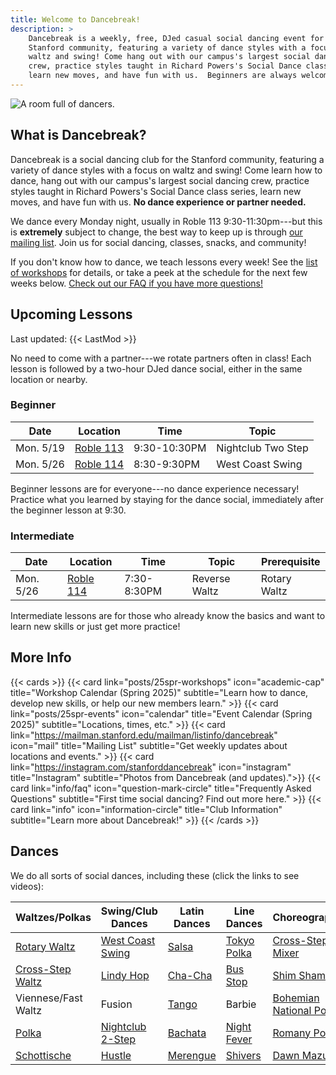 ```yaml
---
title: Welcome to Dancebreak!
description: >
    Dancebreak is a weekly, free, DJed casual social dancing event for the
    Stanford community, featuring a variety of dance styles with a focus on
    waltz and swing! Come hang out with our campus's largest social dancing
    crew, practice styles taught in Richard Powers's Social Dance class series,
    learn new moves, and have fun with us.  Beginners are always welcome.
---
```

![A room full of dancers.](images/20250113_202932.jpg)

## What is Dancebreak?

Dancebreak is a social dancing club for the Stanford community, featuring a
variety of dance styles with a focus on waltz and swing! Come learn how to
dance, hang out with our campus's largest social dancing crew, practice styles
taught in Richard Powers's Social Dance class series, learn new moves, and have
fun with us. **No dance experience or partner needed.**

We dance every Monday night, usually in Roble 113 9:30-11:30pm---but this is
**extremely** subject to change, the best way to keep up is through [our
mailing list][mail].  Join us for social dancing, classes, snacks, and
community!

If you don't know how to dance, we teach lessons every week! See the [list of
workshops](/workshops) for details, or take a peek at the schedule for the next
few weeks below.  [Check out our FAQ if you have more questions!](/info/faq)

## Upcoming Lessons

Last updated: {{< LastMod >}}

No need to come with a partner---we rotate partners often in class! Each lesson
is followed by a two-hour DJed dance social, either in the same location or
nearby.

### Beginner

| Date        | Location             | Time           | Topic                         |
| ----------- | -------------------- | -------------  | ----------------------------- |
| Mon. 5/19   | [Roble 113][roble]   | 9:30-10:30PM | Nightclub Two Step            |
| Mon. 5/26   | [Roble 114][roble]   | 8:30-9:30PM    | West Coast Swing              |

Beginner lessons are for everyone---no dance experience necessary! Practice
what you learned by staying for the dance social, immediately after the
beginner lesson at 9:30.

### Intermediate

| Date      | Location           | Time        | Topic            | Prerequisite     |
|-----------|--------------------|-------------|------------------|------------------|
| Mon. 5/26 | [Roble 114][roble] | 7:30-8:30PM | Reverse Waltz    | Rotary Waltz     |

Intermediate lessons are for those who already know the basics and want to
learn new skills or just get more practice!

## More Info

{{< cards >}}
{{< card link="posts/25spr-workshops" icon="academic-cap" title="Workshop Calendar (Spring 2025)" subtitle="Learn how to dance, develop new skills, or help our new members learn." >}}
{{< card link="posts/25spr-events" icon="calendar" title="Event Calendar (Spring 2025)" subtitle="Locations, times, etc." >}}
{{< card link="https://mailman.stanford.edu/mailman/listinfo/dancebreak" icon="mail" title="Mailing List" subtitle="Get weekly updates about locations and events." >}}
{{< card link="https://instagram.com/stanforddancebreak" icon="instagram" title="Instagram" subtitle="Photos from Dancebreak (and updates).">}}
{{< card link="info/faq" icon="question-mark-circle" title="Frequently Asked Questions" subtitle="First time social dancing? Find out more here." >}}
{{< card link="info" icon="information-circle" title="Club Information" subtitle="Learn more about Dancebreak!" >}}
{{< /cards >}}

## Dances

We do all sorts of social dances, including these (click the links to see
videos):

| Waltzes/Polkas             | Swing/Club Dances        | Latin Dances         | Line Dances                | Choreographies                  |
|----------------------------|--------------------------|----------------------|----------------------------|---------------------------------|
| [Rotary Waltz][rotary]     | [West Coast Swing][wcs]  | [Salsa][salsa]       | [Tokyo Polka][tokyo]       | [Cross-Step Mixer][xstep-mixer] |
| [Cross-Step Waltz][xstep]  | [Lindy Hop][lindy]       | [Cha-Cha][salsa]     | [Bus Stop][bus-stop]       | [Shim Sham][shim-sham]          |
| Viennese/Fast Waltz        | Fusion                   | [Tango][tango]       | Barbie                     | [Bohemian National Polka][bnp]  |
| [Polka][polka]             | [Nightclub 2-Step][nc2s] | [Bachata][bachata]   | [Night Fever][night-fever] | [Romany Polka][romany]          |
| [Schottische][schottische] | [Hustle][hustle]         | [Merengue][merengue] | [Shivers][shivers]         | [Dawn Mazurka][dawn]            |

[mail]: https://mailman.stanford.edu/mailman/listinfo/dancebreak
[ig]: https://instagram.com/stanforddancebreak

[xstep]: https://www.youtube.com/watch?v=Ny5_YnS-lKQ
[bnp]: https://www.youtube.com/watch?v=ArCZCOpi8SA
[xstep-mixer]: https://www.youtube.com/watch?v=CP5rGp2dVZ8
[romany]: https://www.youtube.com/watch?v=692a8HK2L5I
[bus-stop]: https://www.youtube.com/watch?v=_S9fb02Vi-c
[shim-sham]: https://www.youtube.com/watch?v=bjfM4Wrj9UI
[tokyo]: https://www.youtube.com/watch?v=RauuFItGbeM
[dawn]: https://www.youtube.com/watch?v=SZcli1o3Nfc

[rotary]: https://www.libraryofdance.org/dances/waltz
<!-- [xstep]: https://www.libraryofdance.org/dances/cross-step-waltz -->
[polka]: https://www.libraryofdance.org/dances/polka
[schottische]: https://www.libraryofdance.org/dances/schottische

[wcs]: https://www.libraryofdance.org/dances/west-coast-swing
[lindy]: https://www.libraryofdance.org/dances/lindy-hop
<!-- [fusion]: https://www.libraryofdance.org/dances/blues -->
[nc2s]: https://www.libraryofdance.org/dances/club-two-step
[hustle]: https://www.libraryofdance.org/dances/hustle

[salsa]: https://www.libraryofdance.org/dances/salsa
[tango]: https://www.libraryofdance.org/dances/social-tango
[bachata]: https://www.libraryofdance.org/dances/bachata
[merengue]: https://www.libraryofdance.org/dances/merengue

[shivers]: https://www.youtube.com/watch?v=1WdGuYeV-Cc
[night-fever]: https://www.youtube.com/watch?v=FWpSbEbmdJs

[epc]: /info/locations/#elliott-program-center
[roble]: /info/locations/#roble-gym
[gcc]: /info/locations/#graduate-community-center
[evgr]: /info/locations/#escondido-village-graduate-residences
[ssd]: https://swing.stanford.edu
[wcs]: https://www.facebook.com/cardinalswing/
[vball]: https://vienneseball.stanford.edu/
[fortnight]: https://vienneseball.stanford.edu/austria-fortnight-classes/
[bigdance]: https://bigdance.stanford.edu/
